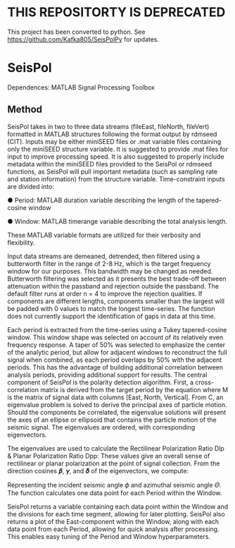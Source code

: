 # THIS REPOSITORTY IS DEPRECATED
This project has been converted to python. See https://github.com/Kafka805/SeisPolPy for updates.

# SeisPol
Dependences: MATLAB Signal Processing Toolbox
## Method
SeisPol takes in two to three data streams (fileEast, fileNorth, fileVert) formatted in MATLAB
structures following the format output by rdmseed (CIT). Inputs may be either miniSEED files or .mat
variable files containing only the miniSEED structure variable. It is suggested to provide .mat files for
input to improve processing speed. It is also suggested to properly include metadata within the miniSEED
files provided to the SeisPol or rdmseed functions, as SeisPol will pull important metadata (such as
sampling rate and station information) from the structure variable. Time-constraint inputs are divided into:

● Period: MATLAB duration variable describing the length of the tapered-cosine window

● Window: MATLAB timerange variable describing the total analysis length.

These MATLAB variable formats are utilized for their verbosity and flexibility.

Input data streams are demeaned, detrended, then filtered using a butterworth filter in the range of
2-8 Hz, which is the target frequency window for our purposes. This bandwidth may be changed as
needed. Butterworth filtering was selected as it presents the best trade-off between attenuation within the
passband and rejection outside the passband. The default filter runs at order n = 4 to improve the rejection
qualities. If components are different lengths, components smaller than the largest will be padded with 0
values to match the longest time-series. The function does not currently support the identification of gaps
in data at this time.

Each period is extracted from the time-series using a Tukey tapered-cosine window. This window
shape was selected on account of its relatively even frequency response. A taper of 50\% was selected to
emphasize the center of the analytic period, but allow for adjacent windows to reconstruct the full signal
when combined, as each period overlaps by 50% with the adjacent periods. This has the advantage of
building additional correlation between analysis periods, providing additional support for results.
The central component of SeisPol is the polarity detection algorithm. First, a cross-correlation
matrix is derived from the target period by the equation
where M is the matrix of signal data with columns [East, North, Vertical]. From C, an eigenvalue problem
is solved to derive the principal axes of particle motion. Should the components be correlated, the
eigenvalue solutions will present the axes of an ellipse or ellipsoid that contains the particle motion of the
seismic signal. The eigenvalues are ordered, with corresponding eigenvectors.

The eigenvalues are used to calculate the Rectilinear Polarization Ratio Dlp & Planar Polarization Ratio Dpp:
These values give an overall sense of rectilinear or planar polarization at the point of signal collection.
From the direction cosines 𝜷, 𝜸, and 𝜹 of the eigenvectors, we compute:

Representing the incident seismic angle 𝜙 and azimuthal seismic angle 𝛩. The function calculates one
data point for each Period within the Window.

SeisPol returns a variable containing each data point within the Window and the divisions for each
time segment, allowing for later plotting. SeisPol also returns a plot of the East-component within the
Window, along with each data point from each Period, allowing for quick analysis after processing. This
enables easy tuning of the Period and Window hyperparameters.
